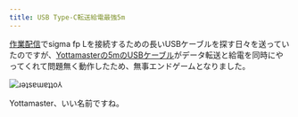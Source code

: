 ```yaml
---
title: USB Type-C転送給電最強5m
---
```

[作業配信](https://www.youtube.com/c/r7kamura)でsigma fp Lを接続するための長いUSBケーブルを探す日々を送っていたのですが、[Yottamasterの5mのUSBケーブル](https://www.amazon.co.jp/dp/B09Y1BY75P)がデータ転送と給電を同時にやってくれて問題無く動作したため、無事エンドゲームとなりました。

![](https://lh6.googleusercontent.com/ZEz4VwFZfTf2TrwJZvs1OVpNTcbjOQZ8XQOsGbxDlw6C3nAMr-aXOPxcdTT-eDJtWsQHbb1L7sC07eiam4rEwlsODBAALBYq1NvZewHT4pch_uOYL7iM7wCmHyXl42Ok51cJhQ5FXCPpR03pnI3ODso7roT8sRS1YXOGnRXdSzAEMALJsckrgklhoQ "ɹǝʇsɐɯɐʇʇo⅄")

Yottamaster、いい名前ですね。
